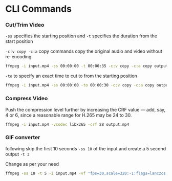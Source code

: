 # CLI Commands

### Cut/Trim Video
`-ss` specifies the starting position and `-t` specifies the duration from the start position

`-c:v copy -c:a` copy commands copy the original audio and video without re-encoding.

```bash
ffmpeg -i input.mp4 -ss 00:00:00 -t 00:00:35 -c:v copy -c:a copy output.mp4
```

`-to` to specify an exact time to cut to from the starting position

```bash
ffmpeg -i input.mp4 -ss 00:00:00 -to 00:00:30 -c:v copy -c:a copy output.mp4
```

### Compress Video
Push the compression level further by increasing the CRF value — add, say, 4 or 6, since a reasonable range for H.265 may be 24 to 30. 

```bash
ffmpeg -i input.mp4 -vcodec libx265 -crf 28 output.mp4
```

### GIF converter

following skip the first 10 seconds `-ss 10` of the input and create a 5 second output `-t 3`

Change as per your need
```bash
ffmpeg -ss 10 -t 5 -i input.mp4 -vf "fps=30,scale=320:-1:flags=lanczos,split[s0][s1];[s0]palettegen[p];[s1][p]paletteuse" -loop 0 output.gif
```